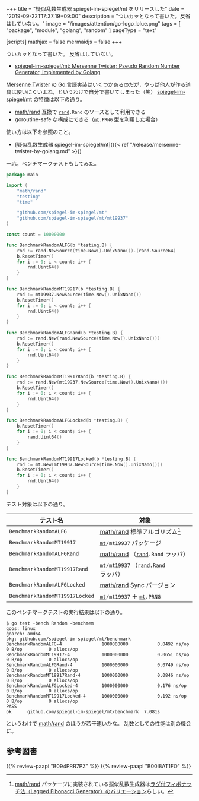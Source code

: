 +++
title = "疑似乱数生成器 spiegel-im-spiegel/mt をリリースした"
date =  "2019-09-22T17:37:19+09:00"
description = "ついカッとなって書いた。反省はしていない。"
image = "/images/attention/go-logo_blue.png"
tags = [ "package", "module", "golang", "random" ]
pageType = "text"

[scripts]
  mathjax = false
  mermaidjs = false
+++

ついカッとなって書いた。
反省はしていない。

- [spiegel-im-spiegel/mt: Mersenne Twister; Pseudo Random Number Generator, Implemented by Golang](https://github.com/spiegel-im-spiegel/mt)

[Mersenne Twister] の [Go 言語]実装はいくつかあるのだが，やっぱ他人が作る道具は使いにくいよね，というわけで自分で書いてしまった（笑）
[spiegel-im-spiegel/mt] の特徴は以下の通り。

- [math/rand] 互換で [`rand`]`.Rand` のソースとして利用できる
- goroutine-safe な構成にできる（[`mt`]`.PRNG` 型を利用した場合）

使い方は以下を参照のこと。

- [疑似乱数生成器 spiegel-im-spiegel/mt]({{< ref "/release/mersenne-twister-by-golang.md" >}})

一応，ベンチマークテストもしてみた。

```go
package main

import (
	"math/rand"
	"testing"
	"time"

	"github.com/spiegel-im-spiegel/mt"
	"github.com/spiegel-im-spiegel/mt/mt19937"
)

const count = 10000000

func BenchmarkRandomALFG(b *testing.B) {
	rnd := rand.NewSource(time.Now().UnixNano()).(rand.Source64)
	b.ResetTimer()
	for i := 0; i < count; i++ {
		rnd.Uint64()
	}
}

func BenchmarkRandomMT19917(b *testing.B) {
	rnd := mt19937.NewSource(time.Now().UnixNano())
	b.ResetTimer()
	for i := 0; i < count; i++ {
		rnd.Uint64()
	}
}

func BenchmarkRandomALFGRand(b *testing.B) {
	rnd := rand.New(rand.NewSource(time.Now().UnixNano()))
	b.ResetTimer()
	for i := 0; i < count; i++ {
		rnd.Uint64()
	}
}

func BenchmarkRandomMT19917Rand(b *testing.B) {
	rnd := rand.New(mt19937.NewSource(time.Now().UnixNano()))
	b.ResetTimer()
	for i := 0; i < count; i++ {
		rnd.Uint64()
	}
}

func BenchmarkRandomALFGLocked(b *testing.B) {
	b.ResetTimer()
	for i := 0; i < count; i++ {
		rand.Uint64()
	}
}

func BenchmarkRandomMT19917Locked(b *testing.B) {
	rnd := mt.New(mt19937.NewSource(time.Now().UnixNano()))
	b.ResetTimer()
	for i := 0; i < count; i++ {
		rnd.Uint64()
	}
}
```

テスト対象は以下の通り。

| テスト名                       | 対象                                        |
| ------------------------------ | ------------------------------------------- |
| `BenchmarkRandomALFG`          | [math/rand] 標準アルゴリズム[^rnd1]         |
| `BenchmarkRandomMT19917`       | [`mt`]`/mt19937` パッケージ                 |
| `BenchmarkRandomALFGRand`      | [math/rand] （[`rand`]`.Rand` ラッパ）      |
| `BenchmarkRandomMT19917Rand`   | [`mt`]`/mt19937` （[`rand`]`.Rand` ラッパ） |
| `BenchmarkRandomALFGLocked`    | [math/rand] Sync バージョン                 |
| `BenchmarkRandomMT19917Locked` | [`mt`]`/mt19937` ＋ [`mt`]`.PRNG`           |

[^rnd1]: [math/rand] パッケージに実装されている擬似乱数生成器は[ラグ付フィボナッチ法（Lagged Fibonacci Generator）のバリエーション](https://groups.google.com/forum/#!topic/golang-nuts/RZ1G3_cxMcM)らしい。

このベンチマークテストの実行結果は以下の通り。

```text
$ go test -bench Random -benchmem
goos: linux
goarch: amd64
pkg: github.com/spiegel-im-spiegel/mt/benchmark
BenchmarkRandomALFG-4            	1000000000	         0.0492 ns/op	       0 B/op	       0 allocs/op
BenchmarkRandomMT19917-4         	1000000000	         0.0651 ns/op	       0 B/op	       0 allocs/op
BenchmarkRandomALFGRand-4        	1000000000	         0.0749 ns/op	       0 B/op	       0 allocs/op
BenchmarkRandomMT19917Rand-4     	1000000000	         0.0846 ns/op	       0 B/op	       0 allocs/op
BenchmarkRandomALFGLocked-4      	1000000000	         0.176 ns/op	       0 B/op	       0 allocs/op
BenchmarkRandomMT19917Locked-4   	1000000000	         0.192 ns/op	       0 B/op	       0 allocs/op
PASS
ok  	github.com/spiegel-im-spiegel/mt/benchmark	7.081s
```

というわけで [math/rand] のほうが若干速いかな。
乱数としての性能は別の機会に。

[Go]: https://golang.org/ "The Go Programming Language"
[Go 言語]: https://golang.org/ "The Go Programming Language"
[Mersenne Twister]: http://www.math.sci.hiroshima-u.ac.jp/~m-mat/MT/mt.html "Mersenne Twister: A random number generator (since 1997/10)"
[math/rand]: https://golang.org/pkg/math/rand/ "rand - The Go Programming Language"
[`rand`]: https://golang.org/pkg/math/rand/ "rand - The Go Programming Language"
[spiegel-im-spiegel/mt]: https://github.com/spiegel-im-spiegel/mt "spiegel-im-spiegel/mt: Mersenne Twister; Pseudo Random Number Generator, Implemented by Golang"
[`mt`]: https://github.com/spiegel-im-spiegel/mt "spiegel-im-spiegel/mt: Mersenne Twister; Pseudo Random Number Generator, Implemented by Golang"

## 参考図書

{{% review-paapi "B094PRR7PZ" %}} <!-- プログラミング言語Go -->
{{% review-paapi "B00I8AT1FO" %}} <!-- 数学ガール／乱択アルゴリズム -->
